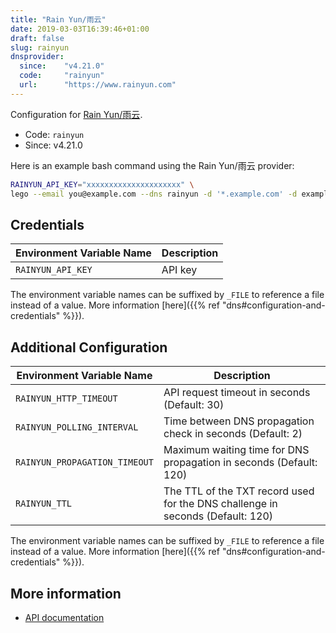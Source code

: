 ```yaml
---
title: "Rain Yun/雨云"
date: 2019-03-03T16:39:46+01:00
draft: false
slug: rainyun
dnsprovider:
  since:    "v4.21.0"
  code:     "rainyun"
  url:      "https://www.rainyun.com"
---
```


<!-- THIS DOCUMENTATION IS AUTO-GENERATED. PLEASE DO NOT EDIT. -->
<!-- providers/dns/rainyun/rainyun.toml -->
<!-- THIS DOCUMENTATION IS AUTO-GENERATED. PLEASE DO NOT EDIT. -->


Configuration for [Rain Yun/雨云](https://www.rainyun.com).


<!--more-->

- Code: `rainyun`
- Since: v4.21.0


Here is an example bash command using the Rain Yun/雨云 provider:

```bash
RAINYUN_API_KEY="xxxxxxxxxxxxxxxxxxxxx" \
lego --email you@example.com --dns rainyun -d '*.example.com' -d example.com run
```




## Credentials

| Environment Variable Name | Description |
|-----------------------|-------------|
| `RAINYUN_API_KEY` | API key |

The environment variable names can be suffixed by `_FILE` to reference a file instead of a value.
More information [here]({{% ref "dns#configuration-and-credentials" %}}).


## Additional Configuration

| Environment Variable Name | Description |
|--------------------------------|-------------|
| `RAINYUN_HTTP_TIMEOUT` | API request timeout in seconds (Default: 30) |
| `RAINYUN_POLLING_INTERVAL` | Time between DNS propagation check in seconds (Default: 2) |
| `RAINYUN_PROPAGATION_TIMEOUT` | Maximum waiting time for DNS propagation in seconds (Default: 120) |
| `RAINYUN_TTL` | The TTL of the TXT record used for the DNS challenge in seconds (Default: 120) |

The environment variable names can be suffixed by `_FILE` to reference a file instead of a value.
More information [here]({{% ref "dns#configuration-and-credentials" %}}).




## More information

- [API documentation](https://www.apifox.cn/apidoc/shared-a4595cc8-44c5-4678-a2a3-eed7738dab03/api-151416609)

<!-- THIS DOCUMENTATION IS AUTO-GENERATED. PLEASE DO NOT EDIT. -->
<!-- providers/dns/rainyun/rainyun.toml -->
<!-- THIS DOCUMENTATION IS AUTO-GENERATED. PLEASE DO NOT EDIT. -->
